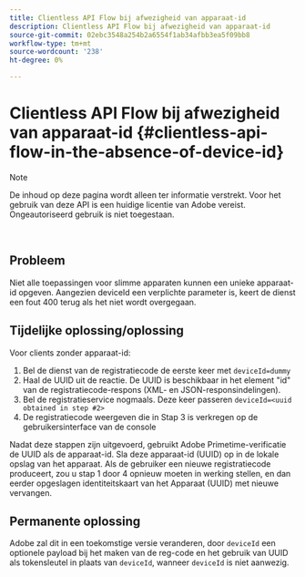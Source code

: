 ```yaml
---
title: Clientless API Flow bij afwezigheid van apparaat-id
description: Clientless API Flow bij afwezigheid van apparaat-id
source-git-commit: 02ebc3548a254b2a6554f1ab34afbb3ea5f09bb8
workflow-type: tm+mt
source-wordcount: '238'
ht-degree: 0%

---
```


# Clientless API Flow bij afwezigheid van apparaat-id {#clientless-api-flow-in-the-absence-of-device-id}

>[!NOTE]
>
>De inhoud op deze pagina wordt alleen ter informatie verstrekt. Voor het gebruik van deze API is een huidige licentie van Adobe vereist. Ongeautoriseerd gebruik is niet toegestaan.

</br>


## Probleem

Niet alle toepassingen voor slimme apparaten kunnen een unieke apparaat-id opgeven.  Aangezien deviceId een verplichte parameter is, keert de dienst een fout 400 terug als het niet wordt overgegaan.


## Tijdelijke oplossing/oplossing

Voor clients zonder apparaat-id:

1. Bel de dienst van de registratiecode de eerste keer met `deviceId=dummy`
1. Haal de UUID uit de reactie. De UUID is beschikbaar in het element &quot;id&quot; van de registratiecode-respons (XML- en JSON-responsindelingen).
1. Bel de registratieservice nogmaals. Deze keer passeren `deviceId=<uuid obtained in step #2>`
1. De registratiecode weergeven die in Stap 3 is verkregen op de gebruikersinterface van de console


Nadat deze stappen zijn uitgevoerd, gebruikt Adobe Primetime-verificatie de UUID als de apparaat-id. Sla deze apparaat-id (UUID) op in de lokale opslag van het apparaat. Als de gebruiker een nieuwe registratiecode produceert, zou u stap 1 door 4 opnieuw moeten in werking stellen, en dan eerder opgeslagen identiteitskaart van het Apparaat (UUID) met nieuwe vervangen.



## Permanente oplossing

Adobe zal dit in een toekomstige versie veranderen, door `deviceId` een optionele payload bij het maken van de reg-code en het gebruik van UUID als tokensleutel in plaats van `deviceId`, wanneer `deviceId` is niet aanwezig.

<!--
## Related Information

- [Clientless API Reference](/help/authentication/rest-api-reference.md)
-->
